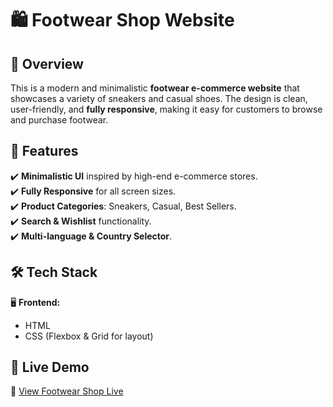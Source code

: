 # 🛍️ Footwear Shop Website

## 📝 Overview
This is a modern and minimalistic **footwear e-commerce website** that showcases a variety of sneakers and casual shoes. The design is clean, user-friendly, and **fully responsive**, making it easy for customers to browse and purchase footwear.

## 🎨 Features
✔️ **Minimalistic UI** inspired by high-end e-commerce stores.  
✔️ **Fully Responsive** for all screen sizes.  
✔️ **Product Categories**: Sneakers, Casual, Best Sellers.  
✔️ **Search & Wishlist** functionality.  
✔️ **Multi-language & Country Selector**.  

## 🛠 Tech Stack
🖥️ **Frontend:**  
- HTML  
- CSS (Flexbox & Grid for layout)

## 🚀 Live Demo
🔗 [View Footwear Shop Live](https://vinaykusahu.github.io/Modern-Footwear-Shop-Website/)
